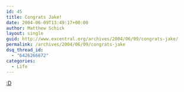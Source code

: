 ```yaml
---
id: 45
title: Congrats Jake!
date: 2004-06-09T13:49:17+00:00
author: Matthew Schick
layout: single
guid: http://www.excentral.org/archives/2004/06/09/congrats-jake/
permalink: /archives/2004/06/09/congrats-jake
dsq_thread_id:
  - "6426266672"
categories:
  - Life
---
```

<a href="http://year26.org/wp/index.php?p=199" target="_parent">:D</a>